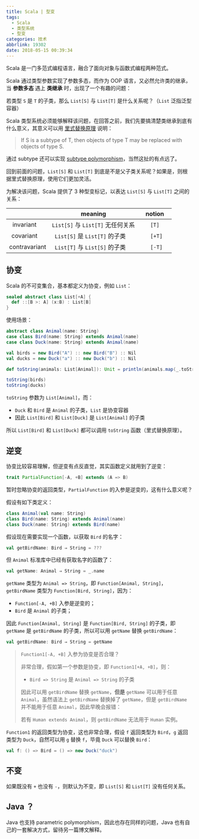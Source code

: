 ```yaml
---
title: Scala | 型变
tags:
  - Scala
  - 类型系统
  - 型变
categories: 技术
abbrlink: 19302
date: 2018-05-15 00:39:34
---
```


Scala 是一门多范式编程语言，融合了面向对象与函数式编程两种范式。

Scala 通过类型参数实现了参数多态，而作为 OOP 语言，又必然允许类的继承，当 **参数多态** 遇上 **类继承** 时，出现了一个有趣的问题：

若类型 `S` 是 `T` 的子类，那么 `List[S]` 与 `List[T]` 是什么关系呢？（`List` 泛指泛型容器）

<!-- more -->

Scala 类型系统必须能够解释该问题，在回答之前，我们先要搞清楚类继承到底有什么意义，其意义可以用 [里式替换原理](https://en.wikipedia.org/wiki/Liskov_substitution_principle) 说明：

>If S is a subtype of T, then objects of type T may be replaced with objects of type S.

通过 subtype 还可以实现 [subtype polymorphism](https://en.wikipedia.org/wiki/Subtyping)，当然这扯的有点远了。

回到前面的问题，`List[S]` 和 `List[T]` 到底是不是父子类关系呢？如果是，则根据里式替换原理，使用它们更加灵活。

为解决该问题，Scala 提供了 3 种型变标记，以表达 `List[S]` 与 `List[T]` 之间的关系：

|               |                meaning           |        notion      |
|       :---:   |                :----:           |        :----:     |
| invariant     | `List[S]` 与 `List[T]` 无任何关系 |       `[T]`       |
| covariant     | `List[S]` 是 `List[T]` 的子类     |       `[+T]`      |
| contravariant | `List[T]` 与 `List[S]` 的子类     |       `[-T]`      |

## 协变

Scala 的不可变集合，基本都定义为协变，例如 `List`：

```Scala
sealed abstract class List[+A] {
  def ::[B >: A] (x:B) : List[B]
}
```

使用场景：

```Scala
abstract class Animal(name: String)
case class Bird(name: String) extends Animal(name)
case class Duck(name: String) extends Animal(name)

val birds = new Bird("A") :: new Bird("B") :: Nil
val ducks = new Duck("a") :: new Duck("b") :: Nil

def toString(animals: List[Animal]): Unit = println(animals.map(_.toString).mkString(", "))

toString(birds)
toString(ducks)
```

`toString` 参数为 `List[Animal]`，而：

* `Duck` 和 `Bird` 是 `Animal` 的子类，`List` 是协变容器
* 因此 `List[Bird]` 和 `List[Duck]` 是 `List[Animal]` 的子类

所以 `List[Bird]` 和 `List[Duck]` 都可以调用 `toString` 函数（里式替换原理）。

## 逆变

协变比较容易理解，但逆变有点反直觉，其实函数定义就用到了逆变：

```Scala
trait PartialFunction[-A, +B] extends (A => B)
```

暂时忽略协变的返回类型，`PartialFunction` 的入参是逆变的，这有什么意义呢？

假设有如下类定义：

```Scala
class Animal(val name: String)
class Bird(name: String) extends Animal(name)
class Duck(name: String) extends Bird(name)
```

假设现在需要实现一个函数，以获取 `Bird` 的名字：

```Scala
val getBirdName: Bird ⇒ String = ???
```

但 `Animal` 标准库中已经有获取名字的函数了：

```Scala
val getName: Animal ⇒ String = _.name
```

`getName` 类型为 `Animal => String`，即 `Function[Animal, String]`，`getBirdName` 类型为 `Function[Bird, String]`，因为：

* `Function[-A, +B]` 入参是逆变的；
* `Bird` 是 `Animal` 的子类；

因此 `Function[Animal, String]` 是 `Function[Bird, String]` 的子类，即 `getName` 是 `getBirdName` 的子类，所以可以用 `getName` 替换 `getBirdName`：

```Scala
val getBirdName: Bird ⇒ String = getName
```

>`Function1[-A, +B]` 入参为协变是否合理？
>
>非常合理，假如第一个参数是协变，即 `Function1[+A, +B]`，则：
>* `Bird => String` 是 `Animal => String` 的子类
>
>因此可以用 `getBirdName` 替换 `getName`，**但是** `getName` 可以用于任意 `Animal`，虽然语法上 `getBirdName` 替换掉了 `getName`，但是 `getBirdName` 并不能用于任意 `Animal`，因此早晚会报错：
>
>若有 `Human extends Animal`，则 `getBirdName` 无法用于 `Human` 实例。

`Function1` 的返回类型为协变，这也非常合理，假设 `f` 返回类型为 `Bird`，`g` 返回类型为 `Duck`，自然可以用 `g` 替换 `f`，毕竟 `Duck` 可以替换 `Bird`：

```Scala
val f: () => Bird = () => new Duck("duck")
```

## 不变

如果既没有 `+` 也没有 `-`，则默认为不变，即 `List[S]` 和 `List[T]` 没有任何关系。

## Java ？

Java 也支持 parametric polymorphism，因此也存在同样的问题，Java 也有自己的一套解决方式，留待另一篇博文解释。